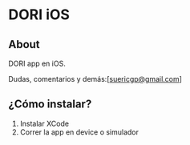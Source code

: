 DORI iOS
====================

About
-----
DORI app en iOS.

Dudas, comentarios y demás:[suericgp@gmail.com]


¿Cómo instalar?
--------------

1. Instalar XCode
2. Correr la app en device o simulador
